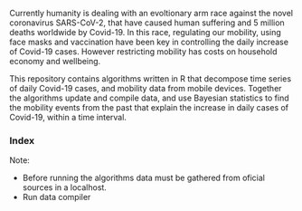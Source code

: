 Currently humanity is dealing with an evoltionary arm race against the novel coronavirus SARS-CoV-2, that have caused human suffering and 5 million deaths worldwide by Covid-19. In this race, regulating our mobility, using face masks and vaccination have been key in controlling the daily increase of Covid-19 cases. However restricting mobility has costs on household economy and wellbeing. 

This repository contains algorithms written in R that decompose time series of daily Covid-19 cases, and mobility data from mobile devices. Together the algorithms update and compile data, and use Bayesian statistics to find the mobility events from the past that explain the increase in daily cases of Covid-19, within a time interval.


<h3>Index</h3>

Note: 

<ul>
  <li>Before running the algorithms data must be gathered from oficial sources in a localhost.</li>
  <li>Run data compiler
 </ul>
 
